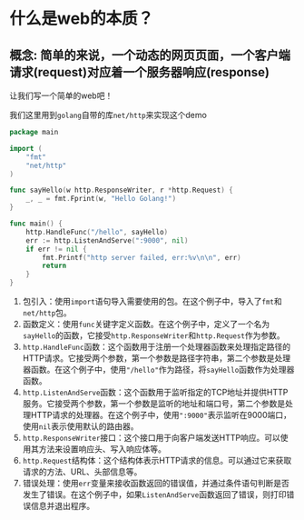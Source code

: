 # 什么是web的本质？

##  概念: 简单的来说，一个动态的网页页面，一个客户端请求(request)对应着一个服务器响应(response)

让我们写一个简单的web吧！

我们这里用到`golang`自带的库`net/http`来实现这个demo

```go
package main

import (
	"fmt"
	"net/http"
)

func sayHello(w http.ResponseWriter, r *http.Request) {
	_, _ = fmt.Fprint(w, "Hello Golang!")
}

func main() {
	http.HandleFunc("/hello", sayHello)
	err := http.ListenAndServe(":9000", nil)
	if err != nil {
		fmt.Printf("http server failed, err:%v\n\n", err)
		return
	}
}
```

1. 包引入：使用`import`语句导入需要使用的包。在这个例子中，导入了`fmt`和`net/http`包。
2. 函数定义：使用`func`关键字定义函数。在这个例子中，定义了一个名为`sayHello`的函数，它接受`http.ResponseWriter`和`http.Request`作为参数。
3. `http.HandleFunc`函数：这个函数用于注册一个处理器函数来处理指定路径的HTTP请求。它接受两个参数，第一个参数是路径字符串，第二个参数是处理器函数。在这个例子中，使用`"/hello"`作为路径，将`sayHello`函数作为处理器函数。
4. `http.ListenAndServe`函数：这个函数用于监听指定的TCP地址并提供HTTP服务。它接受两个参数，第一个参数是监听的地址和端口号，第二个参数是处理HTTP请求的处理器。在这个例子中，使用`":9000"`表示监听在9000端口，使用`nil`表示使用默认的路由器。
5. `http.ResponseWriter`接口：这个接口用于向客户端发送HTTP响应。可以使用其方法来设置响应头、写入响应体等。
6. `http.Request`结构体：这个结构体表示HTTP请求的信息。可以通过它来获取请求的方法、URL、头部信息等。
7. 错误处理：使用`err`变量来接收函数返回的错误值，并通过条件语句判断是否发生了错误。在这个例子中，如果`ListenAndServe`函数返回了错误，则打印错误信息并退出程序。